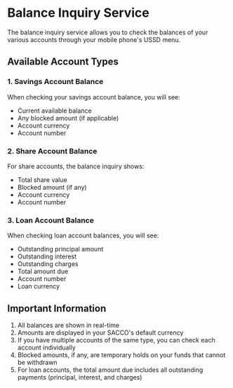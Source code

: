 # Balance Inquiry Service

The balance inquiry service allows you to check the balances of your various accounts through your mobile phone's USSD menu.

## Available Account Types

### 1. Savings Account Balance
When checking your savings account balance, you will see:
- Current available balance
- Any blocked amount (if applicable)
- Account currency
- Account number

### 2. Share Account Balance
For share accounts, the balance inquiry shows:
- Total share value
- Blocked amount (if any)
- Account currency
- Account number

### 3. Loan Account Balance
When checking loan account balances, you will see:
- Outstanding principal amount
- Outstanding interest
- Outstanding charges
- Total amount due
- Account number
- Loan currency

## Important Information

1. All balances are shown in real-time
2. Amounts are displayed in your SACCO's default currency
3. If you have multiple accounts of the same type, you can check each account individually
4. Blocked amounts, if any, are temporary holds on your funds that cannot be withdrawn
5. For loan accounts, the total amount due includes all outstanding payments (principal, interest, and charges) 